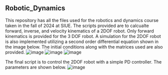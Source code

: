 ## Robotic_Dynamics 
This repository has all the files used for the robotics and dynamics course taken in the fall of 2024 at SIUE. 
The scripts provided are to calcualte forward, inverse, and velocity kinematics of a 2DOF robot. Only forward kinematics is provided for the 3 DOF robot. 
A simulation for the 2DOF robot is also implemented utilizing a second order differential equation shown in the image below. The initial conditions along with the matrices used are also provided. 
![image](https://github.com/user-attachments/assets/14983d41-dc41-4806-91b9-3783a08f3d6e)
![image](https://github.com/user-attachments/assets/4c7b079d-4820-47cc-90e1-dc1e152fd467)
![image](https://github.com/user-attachments/assets/cdb0984d-04b9-407f-8360-8ddcd40c12bb)

The final script is to control the 2DOF robot with a simple PD controller. The parameters are shown below. 
![image](https://github.com/user-attachments/assets/d7c2268b-c11e-4072-8356-eb179b9619fe)


